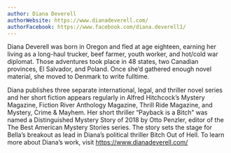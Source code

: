 ```yaml
---
author: Diana Deverell
authorWebsite: https://www.dianadeverell.com/
authorFacebook: https://www.facebook.com/diana.deverell1/
---
```

Diana Deverell was born in Oregon and fled at age eighteen, earning her living as a long-haul trucker, beef farmer, youth worker, and hot/cold war diplomat. Those adventures took place in 48 states, two Canadian provinces, El Salvador, and Poland. Once she’d gathered enough novel material, she moved to Denmark to write fulltime.

Diana publishes three separate international, legal, and thriller novel series and her short fiction appears regularly in Alfred Hitchcock’s Mystery Magazine, Fiction River Anthology Magazine, Thrill Ride Magazine, and Mystery, Crime & Mayhem. Her short thriller “Payback is a Bitch” was named a Distinguished Mystery Story of 2018 by Otto Penzler, editor of the The Best American Mystery Stories series. The story sets the stage for Bella’s breakout as lead in Diana’s political thriller Bitch Out of Hell.
To learn more about Diana’s work, visit https://www.dianadeverell.com/

